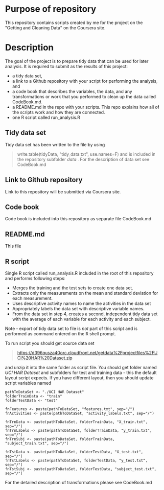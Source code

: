 # Purpose of repository
This repository contains scripts created by me for the project on the "Getting and Cleaning Data" on the Coursera site.

# Description
The goal of the project is to prepare tidy data that can be used for later analysis. 
It is required to submit as the results of this project: 
* a tidy data set, 
* a link to a Github repository with your script for performing the analysis, and 
* a code book that describes the variables, the data, and any transformations or work that you performed to clean up the data called CodeBook.md. 
* a README.md in the repo with your scripts. This repo explains how all of the scripts work and how they are connected. 
* one R script called run_analysis.R 

## Tidy data set
Tidy data set has been written to the file by using
> write.table(tidyData, "tidy_data.txt", use.names=F)
and is included in the repository subfolder _data_ . For the description of data set see CodeBook.md

## Link to Github repository
Link to this repository will be submitted via Coursera site.

## Code book
Code book is included into this repository as separate file CodeBook.md

## README.md
This file

## R script
Single R script called run_analysis.R included in the root of this repository and performs following steps:
*    Merges the training and the test sets to create one data set.
*    Extracts only the measurements on the mean and standard deviation for each measurement. 
*    Uses descriptive activity names to name the activities in the data set
*    Appropriately labels the data set with descriptive variable names. 
*    From the data set in step 4, creates a second, independent tidy data set with the average of each variable for each activity and each subject.
 
Note - export of tidy data set to file is *not* part of this script and is performed as command entered on the R shell prompt.

To run script you should get source data set
> https://d396qusza40orc.cloudfront.net/getdata%2Fprojectfiles%2FUCI%20HAR%20Dataset.zip

and unzip it into the same folder as script file. You should get folder named *UCI HAR Dataset* and subfolders for test and training data - this the default layout script expects.
If you have different layout, then you should update script variables named

```
pathToDataSet <- "./UCI HAR Dataset"
folderTrainData <- "train"
folderTestData <- "test"

fnFeatures <- paste(pathToDataSet, "features.txt", sep="/")
fnActivities <- paste(pathToDataSet, "activity_labels.txt", sep="/")

fnTrnData <- paste(pathToDataSet, folderTrainData, "X_train.txt", sep="/")
fnTrnLabels <- paste(pathToDataSet, folderTrainData, "y_train.txt", sep="/")
fnTrnSubj <- paste(pathToDataSet, folderTrainData, "subject_train.txt", sep="/")

fnTstData <- paste(pathToDataSet, folderTestData, "X_test.txt", sep="/")
fnTstLabels <- paste(pathToDataSet, folderTestData, "y_test.txt", sep="/")
fnTstSubj <- paste(pathToDataSet, folderTestData, "subject_test.txt", sep="/")
```

For the detailed description of transformations please see CodeBook.md
